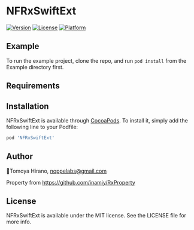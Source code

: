 # NFRxSwiftExt

[![Version](https://img.shields.io/cocoapods/v/NFRxSwiftExt.svg?style=flat)](http://cocoapods.org/pods/NFRxSwiftExt)
[![License](https://img.shields.io/cocoapods/l/NFRxSwiftExt.svg?style=flat)](http://cocoapods.org/pods/NFRxSwiftExt)
[![Platform](https://img.shields.io/cocoapods/p/NFRxSwiftExt.svg?style=flat)](http://cocoapods.org/pods/NFRxSwiftExt)

## Example

To run the example project, clone the repo, and run `pod install` from the Example directory first.

## Requirements

## Installation

NFRxSwiftExt is available through [CocoaPods](http://cocoapods.org). To install
it, simply add the following line to your Podfile:

```ruby
pod 'NFRxSwiftExt'
```

## Author

🦊Tomoya Hirano, noppelabs@gmail.com

Property from https://github.com/inamiy/RxProperty

## License

NFRxSwiftExt is available under the MIT license. See the LICENSE file for more info.
